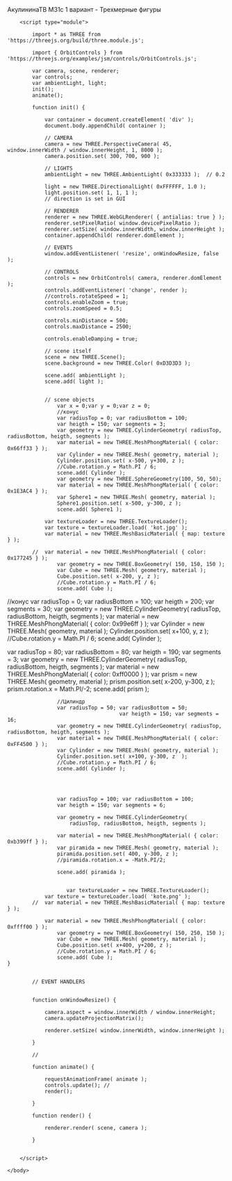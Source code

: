 
<!DOCTYPE html>
<html lang="en">
	<head>
		<title>three.js webgl - геометрические фигуры</title>
		<meta charset="utf-8">
		<meta name="viewport" content="width=device-width, user-scalable=no, minimum-scale=1.0, maximum-scale=1.0">
		<link type="text/css" rel="stylesheet" href="https://threejs.org/examples/main.css">
	</head>
	<body>
		<div id="info">
			АкулининаТВ М31с 1 вариант - Трехмерные фигуры
		</div>

		<script type="module">

			import * as THREE from 'https://threejs.org/build/three.module.js';

			import { OrbitControls } from 'https://threejs.org/examples/jsm/controls/OrbitControls.js';

			var camera, scene, renderer;
			var controls;
			var ambientLight, light;
			init();
			animate();

			function init() {

				var container = document.createElement( 'div' );
				document.body.appendChild( container );

				// CAMERA
				camera = new THREE.PerspectiveCamera( 45, window.innerWidth / window.innerHeight, 1, 8000 );
				camera.position.set( 300, 700, 900 );

				// LIGHTS
				ambientLight = new THREE.AmbientLight( 0x333333 );	// 0.2

				light = new THREE.DirectionalLight( 0xFFFFFF, 1.0 );
				light.position.set( 1, 1, 1 );				
				// direction is set in GUI

				// RENDERER
				renderer = new THREE.WebGLRenderer( { antialias: true } );
				renderer.setPixelRatio( window.devicePixelRatio );
				renderer.setSize( window.innerWidth, window.innerHeight );
				container.appendChild( renderer.domElement );

				// EVENTS
				window.addEventListener( 'resize', onWindowResize, false );

				// CONTROLS
				controls = new OrbitControls( camera, renderer.domElement );
				controls.addEventListener( 'change', render );
				//controls.rotateSpeed = 1; 
				controls.enableZoom = true;  
				controls.zoomSpeed = 0.5;  

				controls.minDistance = 500;
				controls.maxDistance = 2500;
				
				controls.enableDamping = true;

				// scene itself
				scene = new THREE.Scene();
				scene.background = new THREE.Color( 0xD3D3D3 );

				scene.add( ambientLight );
				scene.add( light );
			

				// scene objects
					var x = 0;var y = 0;var z = 0;
					//конус
					var radiusTop = 0; var radiusBottom = 100;
					var heigth = 150; var segments = 3;
					var geometry = new THREE.CylinderGeometry( radiusTop, radiusBottom, heigth, segments );
					var material = new THREE.MeshPhongMaterial( { color: 0x66ff33 } );
					var Cylinder = new THREE.Mesh( geometry, material );
					Cylinder.position.set( x-500, y+300, z );
					//Cube.rotation.y = Math.PI / 6;
					scene.add( Cylinder ); 
					var geometry = new THREE.SphereGeometry(100, 50, 50); 
					var material = new THREE.MeshPhongMaterial( { color: 0x1E3AC4 } );
					var Sphere1 = new THREE.Mesh( geometry, material );
					Sphere1.position.set( x-500, y-300, z );
					scene.add( Sphere1 );

				var textureLoader = new THREE.TextureLoader();
				var texture = textureLoader.load( 'kot.jpg' );
				var material = new THREE.MeshBasicMaterial( { map: texture } );
	
			//	var material = new THREE.MeshPhongMaterial( { color: 0x177245 } );	
					var geometry = new THREE.BoxGeometry( 150, 150, 150 );
					var Cube = new THREE.Mesh( geometry, material );
					Cube.position.set( x-200, y, z );
					//Cube.rotation.y = Math.PI / 6;
					scene.add( Cube );				


				
//конус
					var radiusTop = 0; var radiusBottom = 100;
					var heigth = 200; var segments = 30;
					var geometry = new THREE.CylinderGeometry( radiusTop, radiusBottom, heigth, segments );
					var material = new THREE.MeshPhongMaterial( { color: 0x99e6ff } );
					var Cylinder = new THREE.Mesh( geometry, material );
					Cylinder.position.set( x+100, y, z );
					//Cube.rotation.y = Math.PI / 6;
					scene.add( Cylinder ); 

var radiusTop = 80;
var radiusBottom = 80;
var heigth = 190; var segments = 3;
var geometry = new THREE.CylinderGeometry(
radiusTop, radiusBottom, heigth, segments );
var material = new THREE.MeshPhongMaterial( { color: 0xff0000 } );
var prism = new THREE.Mesh( geometry, material );
prism.position.set( x-200, y-300, z );
prism.rotation.x = Math.PI/-2;
scene.add( prism );


					//Цилиндр
					var radiusTop = 50; var radiusBottom = 50;
                                        var heigth = 150; var segments = 16;
					var geometry = new THREE.CylinderGeometry( radiusTop, radiusBottom, heigth, segments );
					var material = new THREE.MeshPhongMaterial( { color: 0xFF4500 } );
					var Cylinder = new THREE.Mesh( geometry, material );
					Cylinder.position.set( x+100, y-300, z  );
					//Cube.rotation.y = Math.PI / 6;
					scene.add( Cylinder );

					

					
					var radiusTop = 100; var radiusBottom = 100;
					var heigth = 150; var segments = 6;
					
					var geometry = new THREE.CylinderGeometry( 
						radiusTop, radiusBottom, heigth, segments );
						
					var material = new THREE.MeshPhongMaterial( { color: 0xb399ff } );
					var piramida = new THREE.Mesh( geometry, material );
					piramida.position.set( 400, y-300, z ); 
					//piramida.rotation.x = -Math.PI/2; 					
					
					scene.add( piramida );

				
                       var textureLoader = new THREE.TextureLoader();
				var texture = textureLoader.load( 'kote.png' );
			//	var material = new THREE.MeshBasicMaterial( { map: texture } );
	
				var material = new THREE.MeshPhongMaterial( { color: 0xffff00 } );	
					var geometry = new THREE.BoxGeometry( 150, 250, 150 );
					var Cube = new THREE.Mesh( geometry, material );
					Cube.position.set( x+400, y+200, z );
					//Cube.rotation.y = Math.PI / 6;
					scene.add( Cube );
	}
			

			// EVENT HANDLERS


			function onWindowResize() {

				camera.aspect = window.innerWidth / window.innerHeight;
				camera.updateProjectionMatrix();

				renderer.setSize( window.innerWidth, window.innerHeight );

			}

			//

			function animate() {

				requestAnimationFrame( animate );
				controls.update(); //
				render();

			}

			function render() {

				renderer.render( scene, camera );

			}			


		</script>

	</body>
</html>

